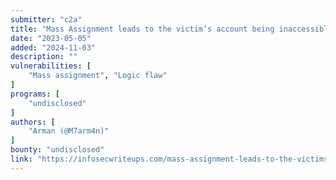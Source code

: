 ```yaml
---
submitter: "c2a"
title: "Mass Assignment leads to the victim’s account being inaccessible forever"
date: "2023-05-05"
added: "2024-11-03"
description: ""
vulnerabilities: [
    "Mass assignment", "Logic flaw"
]
programs: [
    "undisclosed"
]
authors: [
    "Arman (@M7arm4n)"
]
bounty: "undisclosed"
link: "https://infosecwriteups.com/mass-assignment-leads-to-the-victims-account-being-inaccessible-forever-52e48c6a8a4d"
---
```




